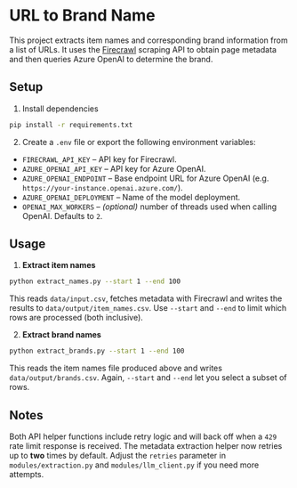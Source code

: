 # URL to Brand Name

This project extracts item names and corresponding brand information from a list of URLs.
It uses the [Firecrawl](https://firecrawl.dev/) scraping API to obtain page metadata and
then queries Azure OpenAI to determine the brand.

## Setup

1. Install dependencies

```bash
pip install -r requirements.txt
```

2. Create a `.env` file or export the following environment variables:

- `FIRECRAWL_API_KEY` – API key for Firecrawl.
- `AZURE_OPENAI_API_KEY` – API key for Azure OpenAI.
- `AZURE_OPENAI_ENDPOINT` – Base endpoint URL for Azure OpenAI (e.g. `https://your-instance.openai.azure.com/`).
- `AZURE_OPENAI_DEPLOYMENT` – Name of the model deployment.
- `OPENAI_MAX_WORKERS` – *(optional)* number of threads used when calling OpenAI. Defaults to `2`.

## Usage

1. **Extract item names**

```bash
python extract_names.py --start 1 --end 100
```

This reads `data/input.csv`, fetches metadata with Firecrawl and writes the results to `data/output/item_names.csv`.
Use `--start` and `--end` to limit which rows are processed (both inclusive).

2. **Extract brand names**

```bash
python extract_brands.py --start 1 --end 100
```

This reads the item names file produced above and writes `data/output/brands.csv`.
Again, `--start` and `--end` let you select a subset of rows.

## Notes

Both API helper functions include retry logic and will back off when a `429` rate limit
response is received. The metadata extraction helper now retries up to **two** times by
default. Adjust the `retries` parameter in `modules/extraction.py` and
`modules/llm_client.py` if you need more attempts.

